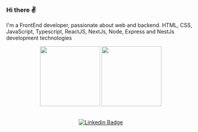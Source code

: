 ### Hi there ✌️

I'm a FrontEnd developer, passionate about web and backend.
HTML, CSS, JavaScript, Typescript, ReactJS, NextJs, Node, Express and NestJs development technologies

<div align="center" >
  <img height="160em" src="https://github-readme-stats.vercel.app/api?username=KaikOliveira&show_icons=true&theme=radical&bg_color=30,0d0d0d,191919&title_color=fff&text_color=fff&icon_color=79ff97&count_private=true" />

<img height="160em" src="https://github-readme-stats.vercel.app/api/top-langs/?username=KaikOliveira&layout=compact&theme=radical&bg_color=30,0d0d0d,191919&title_color=fff&text_color=fff&icon_color=79ff97&hide=CSharp" />

<br>
<br>

[![Linkedin Badge](https://img.shields.io/badge/-LinkedIn-blue?style=flat-square&logo=Linkedin&logoColor=white&link=www.linkedin.com/in/kaik-oliveira-2347571a4/)](https://www.linkedin.com/in/kaik-oliveira-2347571a4/)

</div>

